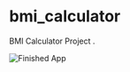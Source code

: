 # bmi_calculator

BMI  Calculator Project .

![Finished App](https://github.com/londonappbrewery/Images/blob/master/bmi-calc-demo.gif)
